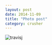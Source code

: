 ```yaml
---
layout: post
date: 2014-11-09
title: "Photo post"
category: crusher
---
```

![travisj](/images/27ebbc75ba596fa137c7644193d06e015ab4bd1862f4121f7900e8a093ed1191.jpg)
